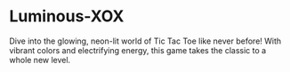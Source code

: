 # Luminous-XOX
Dive into the glowing, neon-lit world of Tic Tac Toe like never before! With vibrant colors and electrifying energy, this game takes the classic to a whole new level.
